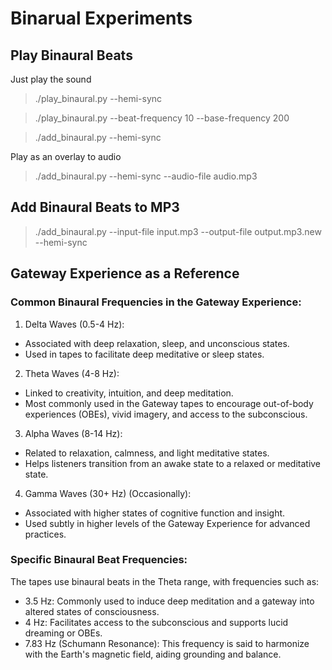 # Binarual Experiments

## Play Binaural Beats

Just play the sound

> ./play_binaural.py --hemi-sync

> ./play_binaural.py --beat-frequency 10 --base-frequency 200 

> ./add_binaural.py --hemi-sync

Play as an overlay to audio

> ./add_binaural.py --hemi-sync --audio-file audio.mp3

## Add Binaural Beats to MP3

> ./add_binaural.py --input-file input.mp3 --output-file output.mp3.new --hemi-sync

## Gateway Experience as a Reference

### Common Binaural Frequencies in the Gateway Experience:

1. Delta Waves (0.5-4 Hz):
- Associated with deep relaxation, sleep, and unconscious states.
- Used in tapes to facilitate deep meditative or sleep states.
2. Theta Waves (4-8 Hz):
- Linked to creativity, intuition, and deep meditation.
- Most commonly used in the Gateway tapes to encourage out-of-body experiences (OBEs), vivid imagery, and access to the subconscious.
3. Alpha Waves (8-14 Hz):
- Related to relaxation, calmness, and light meditative states.
- Helps listeners transition from an awake state to a relaxed or meditative state.
4. Gamma Waves (30+ Hz) (Occasionally):
- Associated with higher states of cognitive function and insight.
- Used subtly in higher levels of the Gateway Experience for advanced practices.

### Specific Binaural Beat Frequencies:
The tapes use binaural beats in the Theta range, with frequencies such as:

- 3.5 Hz: Commonly used to induce deep meditation and a gateway into altered states of consciousness.
- 4 Hz: Facilitates access to the subconscious and supports lucid dreaming or OBEs.
- 7.83 Hz (Schumann Resonance): This frequency is said to harmonize with the Earth's magnetic field, aiding grounding and balance.
